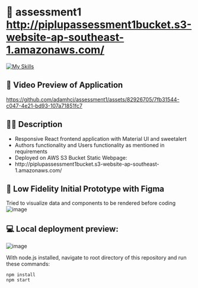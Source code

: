 # 📝 assessment1 <br>http://piplupassessment1bucket.s3-website-ap-southeast-1.amazonaws.com/
[![My Skills](https://skillicons.dev/icons?i=react,materialui,aws)]()

## 🎥 Video Preview of Application
https://github.com/adamhcj/assessment1/assets/82926705/7fb31544-c047-4e21-bd93-107a71851fc7


## 👨‍💻 Description
<ul>
  <li>Responsive React frontend application with Material UI and sweetalert</li>
  <li>Authors functionality and Users functionality as mentioned in requirements</li>
  <li>Deployed on AWS S3 Bucket Static Webpage:</li>
  <li>http://piplupassessment1bucket.s3-website-ap-southeast-1.amazonaws.com/</li>
</ul>

## 🎨 Low Fidelity Initial Prototype with Figma
Tried to visualize data and components to be rendered before coding
![image](https://github.com/adamhcj/assessment1/assets/82926705/ca2acb25-dbce-4b3d-8915-037ba96bc90b)



## 💻 Local deployment preview:
![image](https://github.com/adamhcj/assessment1/assets/82926705/5178a7a6-cd54-4026-aef3-b649e8f9fabc)

With node.js installed, navigate to root directory of this repository and run these commands:
```
npm install
npm start
```


